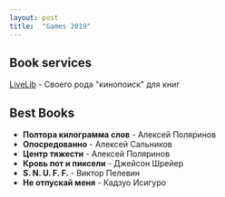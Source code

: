 ```yaml
---
layout: post
title:  "Games 2019"
---
```

## Book services

[LiveLib](https://www.livelib.ru/reader/iPetr0vi4/read) - Своего рода "кинопоиск" для книг

## Best Books

- **Полтора килограмма слов** - Алексей Поляринов
- **Опосредованно** - Алексей Сальников
- **Центр тяжести** - Алексей Поляринов
- **Кровь пот и пиксели** - Джейсон Шрейер
- **S. N. U. F. F.** - Виктор Пелевин
- **Не отпускай меня** - Кадзуо Исигуро
